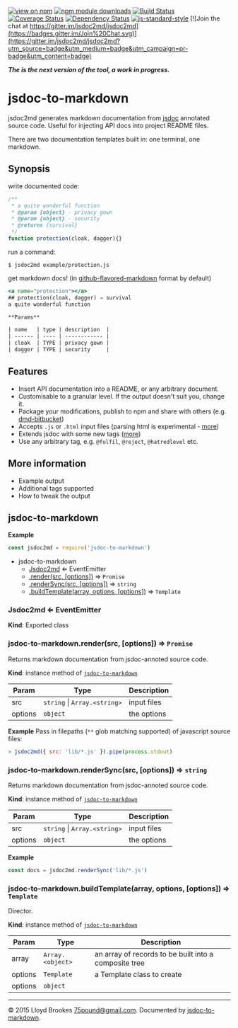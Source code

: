 [![view on npm](http://img.shields.io/npm/v/jsdoc-to-markdown.svg)](https://www.npmjs.org/package/jsdoc-to-markdown)
[![npm module downloads](http://img.shields.io/npm/dt/jsdoc-to-markdown.svg)](https://www.npmjs.org/package/jsdoc-to-markdown)
[![Build Status](https://travis-ci.org/jsdoc2md/jsdoc-to-markdown.svg?branch=next)](https://travis-ci.org/jsdoc2md/jsdoc-to-markdown)
[![Coverage Status](https://coveralls.io/repos/github/jsdoc2md/jsdoc-to-markdown/badge.svg?branch=next)](https://coveralls.io/github/jsdoc2md/jsdoc-to-markdown?branch=next)
[![Dependency Status](https://david-dm.org/jsdoc2md/jsdoc-to-markdown.svg)](https://david-dm.org/jsdoc2md/jsdoc-to-markdown)
[![js-standard-style](https://img.shields.io/badge/code%20style-standard-brightgreen.svg)](https://github.com/feross/standard)
[![Join the chat at https://gitter.im/jsdoc2md/jsdoc2md](https://badges.gitter.im/Join%20Chat.svg)](https://gitter.im/jsdoc2md/jsdoc2md?utm_source=badge&utm_medium=badge&utm_campaign=pr-badge&utm_content=badge)

***The is the next version of the tool, a work in progress.***

# jsdoc-to-markdown
jsdoc2md generates markdown documentation from [jsdoc](http://usejsdoc.org) annotated source code. Useful for injecting API docs into project README files.

There are two documentation templates built in: one terminal, one markdown. 

## Synopsis
write documented code:
```js
/**
 * a quite wonderful function
 * @param {object} - privacy gown
 * @param {object} - security
 * @returns {survival}
 */
function protection(cloak, dagger){}
```

run a command:
```
$ jsdoc2md example/protection.js
```

get markdown docs! (in [github-flavored-markdown](https://help.github.com/articles/github-flavored-markdown/) format by default)
```handlebars
<a name="protection"></a>
## protection(cloak, dagger) ⇒ survival
a quite wonderful function

**Params**

| name   | type | description  |
| ------ | ---- | ------------ |
| cloak  | TYPE | privacy gown |
| dagger | TYPE | security     |
```

## Features

- Insert API documentation into a README, or any arbitrary document.
- Customisable to a granular level. If the output doesn't suit you, change it.
- Package your modifications, publish to npm and share with others (e.g. [dmd-bitbucket](https://github.com/jsdoc2md/dmd-bitbucket))
- Accepts `.js` or `.html` input files (parsing html is experimental - [more](https://github.com/jsdoc2md/jsdoc-parse/))
- Extends jsdoc with some new tags ([more](https://github.com/jsdoc2md/jsdoc-parse/))
- Use any arbitrary tag, e.g. `@fulfil`, `@reject`, `@hatredlevel` etc.

## More information

- Example output
- Additional tags supported
- How to tweak the output


<a name="module_jsdoc-to-markdown"></a>
## jsdoc-to-markdown
  
**Example**
```js
const jsdoc2md = require('jsdoc-to-markdown')
```

* jsdoc-to-markdown
    * [Jsdoc2md](#exp_module_jsdoc-to-markdown--Jsdoc2md) ⇐ EventEmitter  
    * [.render(src, [options])](#module_jsdoc-to-markdown+render) ⇒ `Promise`  
    * [.renderSync(src, [options])](#module_jsdoc-to-markdown+renderSync) ⇒ `string`  
    * [.buildTemplate(array, options, [options])](#module_jsdoc-to-markdown+buildTemplate) ⇒ `Template`  


<a name="exp_module_jsdoc-to-markdown--Jsdoc2md"></a>
### Jsdoc2md ⇐ EventEmitter  
**Kind**: Exported class  

<a name="module_jsdoc-to-markdown+render"></a>
### jsdoc-to-markdown.render(src, [options]) ⇒ `Promise`  
Returns markdown documentation from jsdoc-annoted source code.

**Kind**: instance method of [`jsdoc-to-markdown`](#module_jsdoc-to-markdown)  

| Param   | Type                              | Description |
| ------- | --------------------------------- | ----------- |
| src     |  `string` &#124; `Array.<string>` | input files |
| options |  `object`                         | the options |


**Example**
Pass in filepaths (`**` glob matching supported) of javascript source files:
```js
> jsdoc2md({ src: 'lib/*.js' }).pipe(process.stdout)
```

<a name="module_jsdoc-to-markdown+renderSync"></a>
### jsdoc-to-markdown.renderSync(src, [options]) ⇒ `string`  
Returns markdown documentation from jsdoc-annoted source code.

**Kind**: instance method of [`jsdoc-to-markdown`](#module_jsdoc-to-markdown)  

| Param   | Type                              | Description |
| ------- | --------------------------------- | ----------- |
| src     |  `string` &#124; `Array.<string>` | input files |
| options |  `object`                         | the options |


**Example**
```js
const docs = jsdoc2md.renderSync('lib/*.js')
```

<a name="module_jsdoc-to-markdown+buildTemplate"></a>
### jsdoc-to-markdown.buildTemplate(array, options, [options]) ⇒ `Template`  
Director.

**Kind**: instance method of [`jsdoc-to-markdown`](#module_jsdoc-to-markdown)  

| Param   | Type              | Description                                           |
| ------- | ----------------- | ----------------------------------------------------- |
| array   |  `Array.<object>` | an array of records to be built into a composite tree |
| options |  `Template`       | a Template class to create                            |
| options |  `object`         |                                                       |




* * *

&copy; 2015 Lloyd Brookes <75pound@gmail.com>. Documented by [jsdoc-to-markdown](https://github.com/jsdoc2md/jsdoc-to-markdown).
